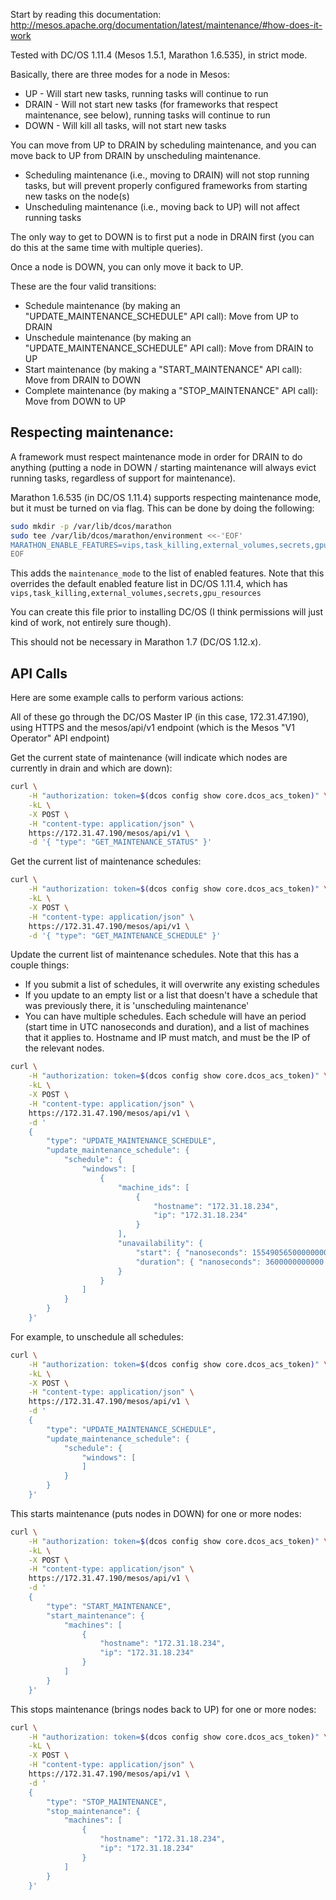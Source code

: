 Start by reading this documentation:
http://mesos.apache.org/documentation/latest/maintenance/#how-does-it-work

Tested with DC/OS 1.11.4 (Mesos 1.5.1, Marathon 1.6.535), in strict mode.

Basically, there are three modes for a node in Mesos:

* UP - Will start new tasks, running tasks will continue to run
* DRAIN - Will not start new tasks (for frameworks that respect maintenance, see below), running tasks will continue to run
* DOWN - Will kill all tasks, will not start new tasks

You can move from UP to DRAIN by scheduling maintenance, and you can move back to UP from DRAIN by unscheduling maintenance.
* Scheduling maintenance (i.e., moving to DRAIN) will not stop running tasks, but will prevent properly configured frameworks from starting new tasks on the node(s)
* Unscheduling maintenance (i.e., moving back to UP) will not affect running tasks

The only way to get to DOWN is to first put a node in DRAIN first (you can do this at the same time with multiple queries).

Once a node is DOWN, you can only move it back to UP.

These are the four valid transitions:
* Schedule maintenance (by making an "UPDATE_MAINTENANCE_SCHEDULE" API call): Move from UP to DRAIN
* Unschedule maintenance (by making an "UPDATE_MAINTENANCE_SCHEDULE" API call): Move from DRAIN to UP
* Start maintenance (by making a "START_MAINTENANCE" API call): Move from DRAIN to DOWN
* Complete maintenance (by making a "STOP_MAINTENANCE" API call): Move from DOWN to UP

## Respecting maintenance:

A framework must respect maintenance mode in order for DRAIN to do anything (putting a node in DOWN / starting maintenance will always evict running tasks, regardless of support for maintenance).

Marathon 1.6.535 (in DC/OS 1.11.4) supports respecting maintenance mode, but it must be turned on via flag.  This can be done by doing the following:

```bash
sudo mkdir -p /var/lib/dcos/marathon
sudo tee /var/lib/dcos/marathon/environment <<-'EOF'
MARATHON_ENABLE_FEATURES=vips,task_killing,external_volumes,secrets,gpu_resources,maintenance_mode
EOF
```

This adds the `maintenance_mode` to the list of enabled features.  Note that this overrides the default enabled feature list in DC/OS 1.11.4, which has `vips,task_killing,external_volumes,secrets,gpu_resources`

You can create this file prior to installing DC/OS (I think permissions will just kind of work, not entirely sure though).

This should not be necessary in Marathon 1.7 (DC/OS 1.12.x).

## API Calls

Here are some example calls to perform various actions:

All of these go through the DC/OS Master IP (in this case, 172.31.47.190), using HTTPS and the mesos/api/v1 endpoint (which is the Mesos "V1 Operator" API endpoint)

Get the current state of maintenance (will indicate which nodes are currently in drain and which are down):

```bash
curl \
    -H "authorization: token=$(dcos config show core.dcos_acs_token)" \
    -kL \
    -X POST \
    -H "content-type: application/json" \
    https://172.31.47.190/mesos/api/v1 \
    -d '{ "type": "GET_MAINTENANCE_STATUS" }'
```

Get the current list of maintenance schedules:

```bash
curl \
    -H "authorization: token=$(dcos config show core.dcos_acs_token)" \
    -kL \
    -X POST \
    -H "content-type: application/json" \
    https://172.31.47.190/mesos/api/v1 \
    -d '{ "type": "GET_MAINTENANCE_SCHEDULE" }'
```

Update the current list of maintenance schedules.  Note that this has a couple things:

* If you submit a list of schedules, it will overwrite any existing schedules
* If you update to an empty list or a list that doesn't have a schedule that was previously there, it is 'unscheduling maintenance'
* You can have multiple schedules.  Each schedule will have an period (start time in UTC nanoseconds and duration), and a list of machines that it applies to.  Hostname and IP must match, and must be the IP of the relevant nodes.

```bash
curl \
    -H "authorization: token=$(dcos config show core.dcos_acs_token)" \
    -kL \
    -X POST \
    -H "content-type: application/json" \
    https://172.31.47.190/mesos/api/v1 \
    -d '
    {
        "type": "UPDATE_MAINTENANCE_SCHEDULE",
        "update_maintenance_schedule": {
            "schedule": {
                "windows": [
                    {
                        "machine_ids": [
                            {
                                "hostname": "172.31.18.234",
                                "ip": "172.31.18.234"
                            }
                        ],
                        "unavailability": {
                            "start": { "nanoseconds": 1554905650000000000 },
                            "duration": { "nanoseconds": 3600000000000 }
                        }
                    }
                ]
            }
        }
    }'
```

For example, to unschedule all schedules:

```bash
curl \
    -H "authorization: token=$(dcos config show core.dcos_acs_token)" \
    -kL \
    -X POST \
    -H "content-type: application/json" \
    https://172.31.47.190/mesos/api/v1 \
    -d '
    {
        "type": "UPDATE_MAINTENANCE_SCHEDULE",
        "update_maintenance_schedule": {
            "schedule": {
                "windows": [
                ]
            }
        }
    }'
```

This starts maintenance (puts nodes in DOWN) for one or more nodes:

```bash
curl \
    -H "authorization: token=$(dcos config show core.dcos_acs_token)" \
    -kL \
    -X POST \
    -H "content-type: application/json" \
    https://172.31.47.190/mesos/api/v1 \
    -d '
    {
        "type": "START_MAINTENANCE",
        "start_maintenance": {
            "machines": [
                {
                    "hostname": "172.31.18.234",
                    "ip": "172.31.18.234"
                }
            ]
        }
    }'
```

This stops maintenance (brings nodes back to UP) for one or more nodes:

```bash
curl \
    -H "authorization: token=$(dcos config show core.dcos_acs_token)" \
    -kL \
    -X POST \
    -H "content-type: application/json" \
    https://172.31.47.190/mesos/api/v1 \
    -d '
    {
        "type": "STOP_MAINTENANCE",
        "stop_maintenance": {
            "machines": [
                {
                    "hostname": "172.31.18.234",
                    "ip": "172.31.18.234"
                }
            ]
        }
    }'
